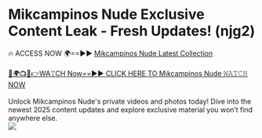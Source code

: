 # Mikcampinos Nude Exclusive Content Leak - Fresh Updates! (njg2)

🔥 ACCESS NOW 🌍==►► <a href="https://tinyurl.com/yc657z5k" rel="nofollow">Mikcampinos Nude Latest Collection</a>
<br><br>
[🔴🌍📺📱👉WA𝚃CH Now==►► CLICK HERE TO Mikcampinos Nude 𝚆𝙰𝚃𝙲𝙷 NOW](https://tinyurl.com/yc657z5k)
<br><br>
Unlock Mikcampinos Nude's private videos and photos today! Dive into the newest 2025 content updates and explore exclusive material you won’t find anywhere else.
<br>
<a href="https://tinyurl.com/yc657z5k" rel="nofollow" data-target="animated-image.originalLink"><img src="https://camo.githubusercontent.com/8a4f000d20f83aca3bf7ec5f350d767afa0574a8a352519fd8cfa583a6f93a33/68747470733a2f2f692e696d6775722e636f6d2f644a486b345a712e676966" data-canonical-src="https://i.imgur.com/dJHk4Zq.gif" style="max-width: 100%; display: inline-block;" data-target="animated-image.originalImage"></a>
<br>
